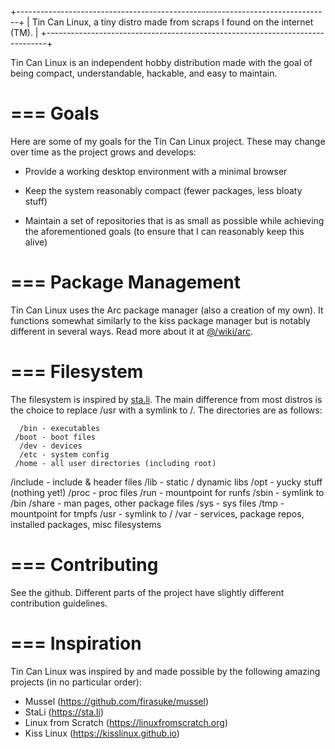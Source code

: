 +------------------------------------------------------------------------------+
|  Tin Can Linux, a tiny distro made from scraps I found on the internet (TM). |
+------------------------------------------------------------------------------+

Tin Can Linux is an independent hobby distribution made with the goal of being
compact, understandable, hackable, and easy to maintain.


=== Goals
=========

Here are some of my goals for the Tin Can Linux project. These may change over
time as the project grows and develops:

  - Provide a working desktop environment with a minimal browser
  
  - Keep the system reasonably compact (fewer packages, less bloaty stuff)
  
  - Maintain a set of repositories that is as small as possible while achieving
    the aforementioned goals (to ensure that I can reasonably keep this alive)


=== Package Management
======================

Tin Can Linux uses the Arc package manager (also a creation of my own). It
functions somewhat similarly to the kiss package manager but is notably
different in several ways. Read more about it at [@/wiki/arc](/wiki/arc).


=== Filesystem
==============

The filesystem is inspired by [sta.li](https://sta.li). The main difference from most distros is
the choice to replace /usr with a symlink to /. The directories are as follows:

      /bin - executables
     /boot - boot files
      /dev - devices
      /etc - system config
     /home - all user directories (including root)
  /include - include \& header files
      /lib - static / dynamic libs
      /opt - yucky stuff (nothing yet!)
     /proc - proc files
      /run - mountpoint for runfs
     /sbin - symlink to /bin
    /share - man pages, other package files
      /sys - sys files
      /tmp - mountpoint for tmpfs
      /usr - symlink to /
      /var - services, package repos, installed packages, misc filesystems


=== Contributing
================

See the github. Different parts of the project have slightly different
contribution guidelines.


=== Inspiration
===============

Tin Can Linux was inspired by and made possible by the following amazing
projects (in no particular order):

  - Mussel (https://github.com/firasuke/mussel)
  - StaLi (https://sta.li)
  - Linux from Scratch (https://linuxfromscratch.org)
  - Kiss Linux (https://kisslinux.github.io)
